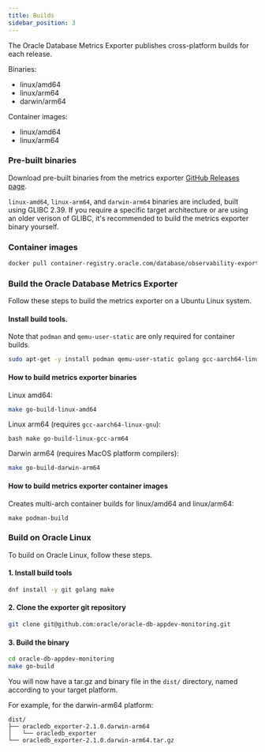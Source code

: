 ```yaml
---
title: Builds
sidebar_position: 3
---
```


The Oracle Database Metrics Exporter publishes cross-platform builds for each release.

Binaries:
- linux/amd64
- linux/arm64
- darwin/arm64

Container images:
- linux/amd64
- linux/arm64

### Pre-built binaries

Download pre-built binaries from the metrics exporter [GitHub Releases page](https://github.com/oracle/oracle-db-appdev-monitoring/releases).

`linux-amd64`, `linux-arm64`, and  `darwin-arm64` binaries are included, built using GLIBC 2.39. If you require a specific target architecture or are using an older verison of GLIBC, it's recommended to build the metrics exporter binary yourself.

### Container images

```bash
docker pull container-registry.oracle.com/database/observability-exporter:${VERSION}
```

### Build the Oracle Database Metrics Exporter

Follow these steps to build the metrics exporter on a Ubuntu Linux system.

#### Install build tools. 

Note that `podman` and `qemu-user-static` are only required for container builds.

```bash
sudo apt-get -y install podman qemu-user-static golang gcc-aarch64-linux-gnu
```

#### How to build metrics exporter binaries

Linux amd64:

```bash
make go-build-linux-amd64
```

Linux arm64 (requires `gcc-aarch64-linux-gnu`):

``bash
make go-build-linux-gcc-arm64
``

Darwin arm64 (requires MacOS platform compilers):

```bash
make go-build-darwin-arm64
```

#### How to build metrics exporter container images

Creates multi-arch container builds for linux/amd64 and linux/arm64:

```
make podman-build
```

### Build on Oracle Linux

To build on Oracle Linux, follow these steps.

#### 1. Install build tools

```bash
dnf install -y git golang make
```

#### 2. Clone the exporter git repository

```bash
git clone git@github.com:oracle/oracle-db-appdev-monitoring.git
```

#### 3. Build the binary

```bash
cd oracle-db-appdev-monitoring
make go-build
```

You will now have a tar.gz and binary file in the `dist/` directory, named according to your target platform.

For example, for the darwin-arm64 platform:

```
dist/
├── oracledb_exporter-2.1.0.darwin-arm64
│   └── oracledb_exporter
└── oracledb_exporter-2.1.0.darwin-arm64.tar.gz
```
